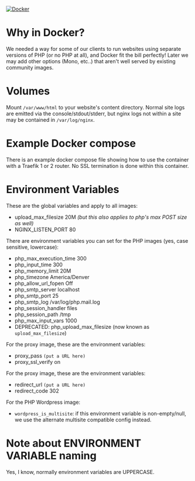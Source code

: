 [![Docker](https://github.com/pinbn/hosting-images/actions/workflows/docker-publish.yml/badge.svg?branch=main)](https://github.com/pinbn/hosting-images/actions/workflows/docker-publish.yml)

# Why in Docker?
We needed a way for some of our clients to run websites using separate versions of PHP (or no PHP at all), and Docker fit the bill perfectly! Later we may add other options (Mono, etc..) that aren't well served by existing community images.

# Volumes
Mount `/var/www/html` to your website's content directory. Normal site logs are emitted via the console/stdout/stderr, but nginx logs not within a site may be contained in `/var/log/nginx`.

# Example Docker compose
There is an example docker compose file showing how to use the container with a Traefik 1 or 2 router. No SSL termination is done within this container.

# Environment Variables
These are the global variables and apply to all images:
  - upload_max_filesize 20M _(but this also applies to php's max POST size as well)_
  - NGINX_LISTEN_PORT 80

There are environment variables you can set for the PHP images (yes, case sensitive, lowercase):
  - php_max_execution_time 300
  - php_input_time 300
  - php_memory_limit 20M
  - php_timezone America/Denver
  - php_allow_url_fopen Off
  - php_smtp_server localhost
  - php_smtp_port 25
  - php_smtp_log /var/log/php.mail.log
  - php_session_handler files
  - php_session_path /tmp
  - php_max_input_vars 1000
  - DEPRECATED: php_upload_max_filesize (now known as `upload_max_filesize`)

For the proxy image, these are the environment variables:
  - proxy_pass `(put a URL here)`
  - proxy_ssl_verify on

For the proxy image, these are the environment variables:
  - redirect_url `(put a URL here)`
  - redirect_code 302
  
For the PHP Wordpress image:
  - `wordpress_is_multisite`: if this environment variable is non-empty/null, we use the alternate multisite compatible config instead.

# Note about ENVIRONMENT VARIABLE naming
Yes, I know, normally environment variables are UPPERCASE.

